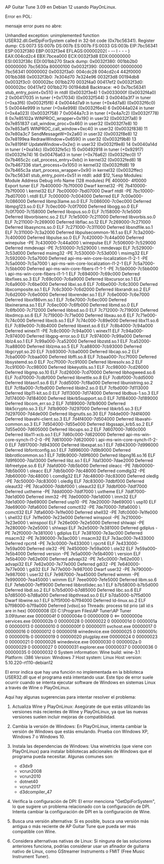AP Guitar Tune 3.09 en Debian 12 usando PlayOnLinux.

Error en POL:

mensaje error pues no abre:

Unhandled exception: unimplemented function USER32.dll.GetDpiForSystem called in 32-bit code (0x7bc56341).
Register dump:
 CS:0073 SS:007b DS:007b ES:007b FS:0033 GS:003b
 EIP:7bc56341 ESP:0032f380 EBP:0032f3e4 EFLAGS:00000202(   - --  I   - - - )
 EAX:004cd2c4 EBX:7bcea000 ECX:0032f3d8 EDX:00000000
 ESI:0032f38c EDI:001bb270
Stack dump:
0x0032f380:  001bb2b0 00000000 7bc5630a 80000100
0x0032f390:  00000001 00000000 7bc56341 00000002
0x0032f3a0:  004cdc28 004cd2c4 442f0000 001bb388
0x0032f3b0:  7e304d70 7e324e96 0032f3d8 00194db8
0x0032f3c0:  000002bc 001bb270 0032f4a0 00417ef2
0x0032f3d0:  000002bc 00417ef2 001bb270 00194db8
Backtrace:
=>0 0x7bc56341 stub_entry_point+0x51() in ntdll (0x0032f3e4)
  1 0x0033000f (0x0032f4a0)
  2 0x00417035 in tuner (+0x17034) (0x0032f544)
  3 0x0040a3f7 in tuner (+0xa3f6) (0x0032f5f8)
  4 0x0044d7a9 in tuner (+0x4d7a8) (0x0032f6c0)
  5 0x0044e999 in tuner (+0x4e998) (0x0032f6e4)
  6 0x0044a024 in tuner (+0x4a023) (0x0032f758)
  7 0x0044a7c3 in tuner (+0x4a7c2) (0x0032f778)
  8 0x7e85102a WINPROC_wrapper+0x19() in user32 (0x0032f7a8)
  9 0x7e851837 call_window_proc+0x46() in user32 (0x0032f7e8)
  10 0x7e853af5 WINPROC_call_window+0xc4() in user32 (0x0032f838)
  11 0x7e80a3c7 SendMessageW+0x2a6() in user32 (0x0032f8e8)
  12 0x7e8199ea RedrawWindow+0x659() in user32 (0x0032f9b8)
  13 0x7e819f4f UpdateWindow+0x2e() in user32 (0x0032f9e8)
  14 0x0040a14d in tuner (+0xa14c) (0x0032fe5c)
  15 0x00492918 in tuner (+0x92917) (0x0032fe74)
  16 0x00476a63 in tuner (+0x76a62) (0x0032fec0)
  17 0x7b465c2c call_process_entry+0xb() in kernel32 (0x0032fed8)
  18 0x7b467336 start_process+0x105() in kernel32 (0x0032ffd8)
  19 0x7b465c3a start_process_wrapper+0x9() in kernel32 (0x0032ffec)
0x7bc56341 stub_entry_point+0x51 in ntdll: addl	$12,%esp
Modules:
Module	Address			Debug info	Name (128 modules)
PE	  400000-  4f0000	Export          tuner
ELF	7b400000-7b7f0000	Dwarf           kernel32<elf>
  \-PE	7b410000-7b7f0000	\               kernel32
ELF	7bc00000-7bd07000	Dwarf           ntdll<elf>
  \-PE	7bc10000-7bd07000	\               ntdll
ELF	7c000000-7c004000	Deferred        <wine-loader>
ELF	7c00e000-7c086000	Deferred        libmp3lame.so.0
ELF	7c086000-7c0ec000	Deferred        libmpg123.so.0
ELF	7c0ec000-7c0f7000	Deferred        libogg.so.0
ELF	7c0f7000-7c158000	Deferred        libopus.so.0
ELF	7c158000-7c1e5000	Deferred        libvorbisenc.so.2
ELF	7c1e5000-7c211000	Deferred        libvorbis.so.0
ELF	7c211000-7c269000	Deferred        libflac.so.12
ELF	7c269000-7c271000	Deferred        libasyncns.so.0
ELF	7c271000-7c311000	Deferred        libsndfile.so.1
ELF	7c311000-7c3a2000	Deferred        libpulsecommon-16.1.so
ELF	7c3a2000-7c400000	Deferred        libpulse.so.0
ELF	7c420000-7c44a000	Deferred        winepulse<elf>
  \-PE	7c430000-7c44a000	\               winepulse
ELF	7c506000-7c529000	Deferred        mmdevapi<elf>
  \-PE	7c510000-7c529000	\               mmdevapi
ELF	7c529000-7c53d000	Deferred        msimg32<elf>
  \-PE	7c530000-7c53d000	\               msimg32
ELF	7c592000-7c5a7000	Deferred        api-ms-win-core-localization-l1-2-1<elf>
  \-PE	7c5a0000-7c5a7000	\               api-ms-win-core-localization-l1-2-1
ELF	7c5a7000-7c5bb000	Deferred        api-ms-win-core-fibers-l1-1-1<elf>
  \-PE	7c5b0000-7c5bb000	\               api-ms-win-core-fibers-l1-1-1
ELF	7c694000-7c69c000	Deferred        libxfixes.so.3
ELF	7c69c000-7c6a9000	Deferred        libxcursor.so.1
ELF	7c6a9000-7c6be000	Deferred        libxi.so.6
ELF	7c6be000-7c6c3000	Deferred        libxcomposite.so.1
ELF	7c6c3000-7c6d2000	Deferred        libxrandr.so.2
ELF	7c6d2000-7c6e0000	Deferred        libxrender.so.1
ELF	7c6e0000-7c6e7000	Deferred        libxxf86vm.so.1
ELF	7c6e7000-7c6ec000	Deferred        libxinerama.so.1
ELF	7c6ec000-7c6fb000	Deferred        libmd.so.0
ELF	7c6fb000-7c712000	Deferred        libbsd.so.0
ELF	7c712000-7c719000	Deferred        libxdmcp.so.6
ELF	7c719000-7c71e000	Deferred        libxau.so.6
ELF	7c71e000-7c74c000	Deferred        libxcb.so.1
ELF	7c74c000-7c89e000	Deferred        libx11.so.6
ELF	7c89e000-7c8b4000	Deferred        libxext.so.6
ELF	7c8b4000-7c94a000	Deferred        winex11<elf>
  \-PE	7c8c0000-7c94a000	\               winex11
ELF	7c94a000-7c974000	Deferred        libgpg-error.so.0
ELF	7c974000-7c99a000	Deferred        liblz4.so.1
ELF	7c99a000-7ca52000	Deferred        libzstd.so.1
ELF	7ca52000-7ca88000	Deferred        liblzma.so.5
ELF	7ca88000-7cb93000	Deferred        libgcrypt.so.20
ELF	7cb93000-7cba0000	Deferred        libcap.so.2
ELF	7cba0000-7cbaa000	Deferred        libffi.so.8
ELF	7cbaa000-7cc7f000	Deferred        libsystemd.so.0
ELF	7cc7f000-7cc91000	Deferred        libresolv.so.2
ELF	7cc91000-7cc98000	Deferred        libkeyutils.so.1
ELF	7cc98000-7cd26000	Deferred        libgmp.so.10
ELF	7cd26000-7cd70000	Deferred        libhogweed.so.6
ELF	7cd70000-7cdbf000	Deferred        libnettle.so.8
ELF	7cdbf000-7cdd5000	Deferred        libtasn1.so.6
ELF	7cdd5000-7cf8a000	Deferred        libunistring.so.2
ELF	7cf8a000-7cfbd000	Deferred        libidn2.so.0
ELF	7cfbd000-7d113000	Deferred        libp11-kit.so.0
ELF	7d113000-7d174000	Deferred        libdbus-1.so.3
ELF	7d174000-7d184000	Deferred        libkrb5support.so.0
ELF	7d184000-7d189000	Deferred        libcom_err.so.2
ELF	7d189000-7d1b9000	Deferred        libk5crypto.so.3
ELF	7d1b9000-7d297000	Deferred        libkrb5.so.3
ELF	7d297000-7d4de000	Deferred        libgnutls.so.30
ELF	7d4de000-7d4f4000	Deferred        libavahi-client.so.3
ELF	7d4f4000-7d504000	Deferred        libavahi-common.so.3
ELF	7d504000-7d55e000	Deferred        libgssapi_krb5.so.2
ELF	7d55e000-7d605000	Deferred        libcups.so.2
ELF	7d607000-7d60c000	Deferred        libx11-xcb.so.1
ELF	7d60c000-7d620000	Deferred        api-ms-win-core-synch-l1-2-0<elf>
  \-PE	7d610000-7d620000	\               api-ms-win-core-synch-l1-2-0
ELF	7d917000-7d943000	Deferred        libexpat.so.1
ELF	7d943000-7d996000	Deferred        libfontconfig.so.1
ELF	7d996000-7d9b9000	Deferred        libbrotlicommon.so.1
ELF	7d9b9000-7d9f6000	Deferred        libpng16.so.16
ELF	7d9f6000-7da13000	Deferred        libz.so.1
ELF	7da13000-7dae2000	Deferred        libfreetype.so.6
ELF	7dafd000-7db5b000	Deferred        oleacc<elf>
  \-PE	7db00000-7db5b000	\               oleacc
ELF	7db5b000-7dc48000	Deferred        comdlg32<elf>
  \-PE	7db60000-7dc48000	\               comdlg32
ELF	7dc48000-7dc83000	Deferred        oledlg<elf>
  \-PE	7dc50000-7dc83000	\               oledlg
ELF	7dc83000-7ddbf000	Deferred        oleaut32<elf>
  \-PE	7dca0000-7ddbf000	\               oleaut32
ELF	7ddbf000-7ddf7000	Deferred        uxtheme<elf>
  \-PE	7ddd0000-7ddf7000	\               uxtheme
ELF	7ddf7000-7de1d000	Deferred        imm32<elf>
  \-PE	7de00000-7de1d000	\               imm32
ELF	7de1d000-7de69000	Deferred        usp10<elf>
  \-PE	7de20000-7de69000	\               usp10
ELF	7de69000-7dfa6000	Deferred        comctl32<elf>
  \-PE	7de70000-7dfa6000	\               comctl32
ELF	7dfa6000-7e1fe000	Deferred        shell32<elf>
  \-PE	7dfc0000-7e1fe000	\               shell32
ELF	7e1fe000-7e23e000	Deferred        winspool<elf>
  \-PE	7e210000-7e23e000	\               winspool
ELF	7e26e000-7e2e5000	Deferred        shlwapi<elf>
  \-PE	7e280000-7e2e5000	\               shlwapi
ELF	7e2e5000-7e381000	Deferred        gdiplus<elf>
  \-PE	7e2f0000-7e381000	\               gdiplus
ELF	7e381000-7e3ac000	Deferred        msacm32<elf>
  \-PE	7e390000-7e3ac000	\               msacm32
ELF	7e3ac000-7e433000	Deferred        rpcrt4<elf>
  \-PE	7e3c0000-7e433000	\               rpcrt4
ELF	7e433000-7e59a000	Deferred        ole32<elf>
  \-PE	7e450000-7e59a000	\               ole32
ELF	7e59a000-7e5b4000	Deferred        version<elf>
  \-PE	7e5a0000-7e5b4000	\               version
ELF	7e5b4000-7e62e000	Deferred        advapi32<elf>
  \-PE	7e5c0000-7e62e000	\               advapi32
ELF	7e62e000-7e77e000	Deferred        gdi32<elf>
  \-PE	7e640000-7e77e000	\               gdi32
ELF	7e77e000-7e987000	Dwarf           user32<elf>
  \-PE	7e790000-7e987000	\               user32
ELF	7e987000-7ea45000	Deferred        winmm<elf>
  \-PE	7e990000-7ea45000	\               winmm
ELF	7eee0000-7efe5000	Deferred        libm.so.6
ELF	7efeb000-7eff9000	Deferred        libbrotlidec.so.1
ELF	b7b58000-b7b5d000	Deferred        libdl.so.2
ELF	b7b5d000-b7d85000	Deferred        libc.so.6
ELF	b7d85000-b7d8a000	Deferred        libpthread.so.0
ELF	b7da5000-b7f5d000	Dwarf           libwine.so.1
ELF	b7f5f000-b7f94000	Deferred        ld-linux.so.2
ELF	b7f98000-b7f9a000	Deferred        [vdso].so
Threads:
process  tid      prio (all id:s are in hex)
00000008 (D) C:\Program Files\AP Tuner\AP Tuner 3.09\tuner.exe
	0000004f    0
	0000004e    0
	00000009    0 <==
0000000e services.exe
	0000002b    0
	00000028    0
	00000022    0
	0000001d    0
	0000001a    0
	00000013    0
	00000010    0
	0000000f    0
00000011 svchost.exe
	00000017    0
	00000016    0
	00000012    0
00000018 winedevice.exe
	00000025    0
	0000001c    0
	0000001b    0
	00000019    0
00000020 plugplay.exe
	00000024    0
	00000023    0
	00000021    0
00000026 winedevice.exe
	00000030    0
	0000002a    0
	00000029    0
	00000027    0
00000031 explorer.exe
	00000037    0
	00000036    0
	00000035    0
	00000032    0
System information:
    Wine build: wine-3.1
    Platform: i386
    Version: Windows 7
    Host system: Linux
    Host version: 5.10.220-rt110-debian12

El error indica que hay una función no implementada en la biblioteca USER32.dll que el programa está intentando usar. Este tipo de error suele ocurrir cuando se intenta ejecutar software de Windows en sistemas Linux a través de Wine o PlayOnLinux.

Aquí hay algunas sugerencias para intentar resolver el problema:

1. Actualiza Wine y PlayOnLinux:
   Asegúrate de que estás utilizando las versiones más recientes de Wine y PlayOnLinux, ya que las nuevas versiones suelen incluir mejoras de compatibilidad.

2. Cambia la versión de Windows:
   En PlayOnLinux, intenta cambiar la versión de Windows que estás emulando. Prueba con Windows XP, Windows 7 o Windows 10.

3. Instala las dependencias de Windows:
   Usa winetricks (que viene con PlayOnLinux) para instalar bibliotecas adicionales de Windows que el programa pueda necesitar. Algunas comunes son:
   - d3dx9
   - vcrun2008
   - vcrun2010
   - dotnet40
   - vcrun2017
   - d3dcompiler_47

4. Verifica la configuración de DPI:
   El error menciona "GetDpiForSystem", lo que sugiere un problema relacionado con la configuración de DPI. Intenta cambiar la configuración de DPI en la configuración de Wine.

5. Busca una versión alternativa:
   Si es posible, busca una versión más antigua o más reciente de AP Guitar Tune que pueda ser más compatible con Wine.

6. Considera alternativas nativas de Linux:
   Si ninguna de las soluciones anteriores funciona, podrías considerar usar un afinador de guitarra nativo de Linux, como GStreamer Instruments o FMIT (Free Music Instrument Tuner).


